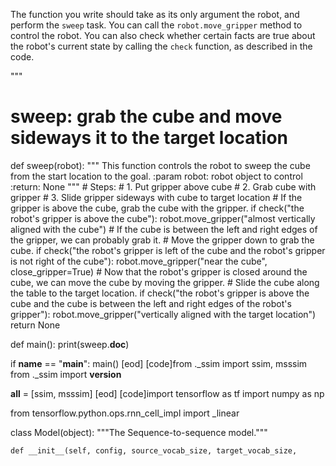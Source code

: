 

The function you write should take as its only argument the robot, and
perform the `sweep` task. You can call the `robot.move_gripper` method to
control the robot. You can also check whether certain facts are true about
the robot's current state by calling the `check` function, as described in
the code.

"""

# sweep: grab the cube and move sideways it to the target location
def sweep(robot):
    """
    This function controls the robot to sweep the cube from the start location to the goal.
    :param robot: robot object to control
    :return: None
    """
    # Steps:
    #  1. Put gripper above cube
    #  2. Grab cube with gripper
    #  3. Slide gripper sideways with cube to target location
    # If the gripper is above the cube, grab the cube with the gripper.
    if check("the robot's gripper is above the cube"):
        robot.move_gripper("almost vertically aligned with the cube")
    # If the cube is between the left and right edges of the gripper, we can probably grab it.
    # Move the gripper down to grab the cube.
    if check("the robot's gripper is left of the cube and the robot's gripper is not right of the cube"):
        robot.move_gripper("near the cube", close_gripper=True)
    # Now that the robot's gripper is closed around the cube, we can move the cube by moving the gripper.
    # Slide the cube along the table to the target location.
    if check("the robot's gripper is above the cube and the cube is between the left and right edges of the robot's gripper"):
        robot.move_gripper("vertically aligned with the target location")
    return None

def main():
    print(sweep.__doc__)

if __name__ == "__main__":
    main()
[eod] [code]from ._ssim import ssim, msssim
from ._ssim import __version__


__all__ = [ssim, msssim]
[eod] [code]import tensorflow as tf
import numpy as np

from tensorflow.python.ops.rnn_cell_impl import _linear


class Model(object):
    """The Sequence-to-sequence model."""

    def __init__(self, config, source_vocab_size, target_vocab_size,